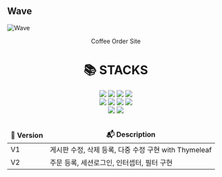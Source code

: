 ## Wave <a id="wave">
![Wave](https://capsule-render.vercel.app/api?type=Wave&color=auto&height=200&text=WAVE)


<p align='center'> Coffee Order Site </p>

 

<div align=center><h1>📚 STACKS</h1></div>

<div align=center> 
  <img src="https://img.shields.io/badge/java-007396?style=for-the-badge&logo=java&logoColor=white">
  <img src="https://img.shields.io/badge/SpringBoot-6DB33F?style=for-the-badge&logo=SpringBoot&logoColor=white">
  <img src="https://img.shields.io/badge/apache tomcat-F8DC75?style=for-the-badge&logo=apachetomcat&logoColor=white">

  <img src="https://img.shields.io/badge/gradle-02303A?style=for-the-badge&logo=gradle&logoColor=white">
  <br>
  
  <img src="https://img.shields.io/badge/html5-E34F26?style=for-the-badge&logo=html5&logoColor=white">
  <img src="https://img.shields.io/badge/css-1572B6?style=for-the-badge&logo=css3&logoColor=white">
  <img src="https://img.shields.io/badge/javascript-F7DF1E?style=for-the-badge&logo=javascript&logoColor=black">
  <img src="https://img.shields.io/badge/JSP-0769AD?style=for-the-badge&logo=JSP&logoColor=white">
  <br>
  
  <img src="https://img.shields.io/badge/mariaDB-003545?style=for-the-badge&logo=mariaDB&logoColor=white">
  <img src="https://img.shields.io/badge/MyBatis-4479A1?style=for-the-badge&logo=MyBatis&logoColor=white">
  <br>
  
  <br>
  <table>
  <thead align="center">
    <tr border: none;>
      <td><b>🎁 Version</b></td>
      <td><b>📬 Description</b></td>
    </tr>
  </thead>
  <tbody>
    <tr>
      <td>V1</td>
      <td>게시판 수정, 삭제 등록, 다중 수정 구현 with Thymeleaf</td>
    </tr>
    <tr>
      <td>V2</td>
      <td>주문 등록, 세션로그인, 인터셉터, 필터 구현</td>
    </tr>
  </tbody>
</table>
  
</div>